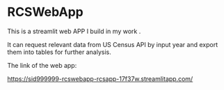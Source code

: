 # RCSWebApp

This is a streamlit web APP I build in my work .

It can request relevant data from US Census API by input year and export them into tables for further analysis.

The link of the web app: 

https://sid999999-rcswebapp-rcsapp-17f37w.streamlitapp.com/
